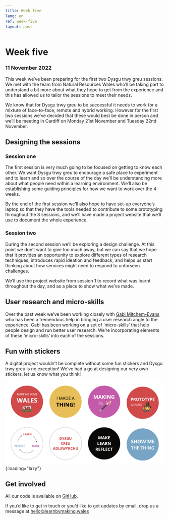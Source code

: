 ```yaml
---
title: Week five
lang: en
ref: week-five
layout: post
---
```


# Week five
### 11 November 2022

This week we’ve been preparing for the first two Dysgu trwy greu sessions. We met with the team from Natural Resources Wales who’ll be taking part to understand a bit more about what they hope to get from the experience and this has allowed us to tailor the sessions to meet their needs.

We know that for Dysgu trwy greu to be successful it needs to work for a mixture of face-to-face, remote and hybrid working. However for the first two sessions we’ve decided that these would best be done in person and we’ll be meeting in Cardiff on Monday 21st November and Tuesday 22nd November.

## Designing the sessions

### Session one

The first session is very much going to be focused on getting to know each other. We want Dysgu trwy greu to encourage a safe place to experiment and to learn and so over the course of the day we’ll be understanding more about what people need within a learning environment. We’ll also be establishing some guiding principles for how we want to work over the 4 weeks.

By the end of the first session we’ll also hope to have set-up everyone’s laptop so that they have the tools needed to contribute to some prototyping throughout the 8 sessions, and we’ll have made a project website that we’ll use to document the whole experience.

### Session two

During the second session we’ll be exploring a design challenge. At this point we don’t want to give too much away, but we can say that we hope that it provides an opportunity to explore different types of research techniques, introduces rapid ideation and feedback, and helps us start thinking about how services might need to respond to unforseen challenges.

We’ll use the project website from session 1 to record what was learnt throughout the day, and as a place to show what we’ve made.

## User research and micro-skills

Over the past week we’ve been working closely with [Gabi Mitchem-Evans](https://twitter.com/gabim_e) who has been a tremendous help in bringing a user research angle to the experience. Gabi has been working on a set of ‘micro-skills’ that help people design and run better user research. We’re incorporating elements of these ‘micro-skills’ into each of the sessions.

## Fun with stickers

A digital project wouldn’t be complete without some fun stickers and Dysgu trwy greu is no exception! We’ve had a go at designing our very own stickers, let us know what you think!

![An image of our brand new Dysgu tryw greu sticker pack](/assets/images/stickers.png){:loading="lazy"}

## Get involved

All our code is available on [GitHub](https://github.com/orgs/learnbymakingwales/repositories).

If you’d like to get in touch or you’d like to get updates by email, drop us a message at [hello@learnbymaking.wales](mailTo:hello@learnbymaking.wales)
